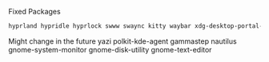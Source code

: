 Fixed Packages
```bash
hyprland hypridle hyprlock swww swaync kitty waybar xdg-desktop-portal-hyprland starship grim slurp ttf-dejavu ttf-dejavu-nerd fastfetch imagemagick ufw nano
```

Might change in the future
yazi
polkit-kde-agent gammastep
nautilus gnome-system-monitor gnome-disk-utility gnome-text-editor
